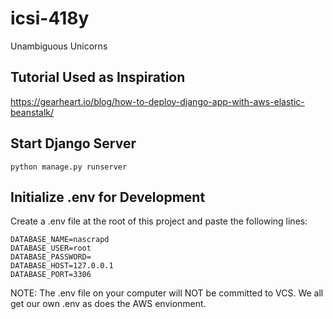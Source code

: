 # icsi-418y
Unambiguous Unicorns

## Tutorial Used as Inspiration

https://gearheart.io/blog/how-to-deploy-django-app-with-aws-elastic-beanstalk/

## Start Django Server

`python manage.py runserver`

## Initialize .env for Development

Create a .env file at the root of this project and paste the following lines:

```
DATABASE_NAME=nascrapd
DATABASE_USER=root
DATABASE_PASSWORD=
DATABASE_HOST=127.0.0.1
DATABASE_PORT=3306
```

NOTE: The .env file on your computer will NOT be committed to VCS. We all get our own .env as does the AWS envionment.
